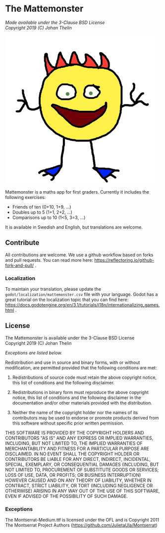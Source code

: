 # The Mattemonster

*Made available under the 3-Clause BSD License<br />
Copyright 2019 (C) Johan Thelin*

![](godot/images/logo-large.png?raw=true)

Mattemonster is a maths app for first graders. Currently it includes the following exercises:

- Friends of ten (0+10, 1+9, ...)
- Doubles up to 5 (1+1, 2+2, ...)
- Comparisons up to 10 (1<5, 3=3, ...)

It is available in Swedish and English, but translations are welcome. 

## Contribute

All contributions are welcome. We use a github workflow based on forks and pull requests. You can read more here: https://reflectoring.io/github-fork-and-pull/ .

### Localization

To maintain your translation, please update the `godot/localization/mattemonster.csv` file with your language. Godot has a great tutorial on the localization topic that you can find here: https://docs.godotengine.org/en/3.1/tutorials/i18n/internationalizing_games.html .

## License

The Mattemonster is available under the 3-Clause BSD License<br />
Copyright 2019 (C) Johan Thelin

*Exceptions are listed below.*

Redistribution and use in source and binary forms, with or without modification, are permitted provided that the following conditions are met:

1. Redistributions of source code must retain the above copyright notice, this list of conditions and the following disclaimer.

2. Redistributions in binary form must reproduce the above copyright notice, this list of conditions and the following disclaimer in the documentation and/or other materials provided with the distribution.

3. Neither the name of the copyright holder nor the names of its contributors may be used to endorse or promote products derived from this software without specific prior written permission.

THIS SOFTWARE IS PROVIDED BY THE COPYRIGHT HOLDERS AND CONTRIBUTORS "AS IS" AND ANY EXPRESS OR IMPLIED WARRANTIES, INCLUDING, BUT NOT LIMITED TO, THE IMPLIED WARRANTIES OF MERCHANTABILITY AND FITNESS FOR A PARTICULAR PURPOSE ARE DISCLAIMED. IN NO EVENT SHALL THE COPYRIGHT HOLDER OR CONTRIBUTORS BE LIABLE FOR ANY DIRECT, INDIRECT, INCIDENTAL, SPECIAL, EXEMPLARY, OR CONSEQUENTIAL DAMAGES (INCLUDING, BUT NOT LIMITED TO, PROCUREMENT OF SUBSTITUTE GOODS OR SERVICES; LOSS OF USE, DATA, OR PROFITS; OR BUSINESS INTERRUPTION) HOWEVER CAUSED AND ON ANY THEORY OF LIABILITY, WHETHER IN CONTRACT, STRICT LIABILITY, OR TORT (INCLUDING NEGLIGENCE OR OTHERWISE) ARISING IN ANY WAY OUT OF THE USE OF THIS SOFTWARE, EVEN IF ADVISED OF THE POSSIBILITY OF SUCH DAMAGE.


### Exceptions

The Montserrat-Medium.ttf is licensed under the OFL and is Copyright 2011 The Montserrat Project Authors (https://github.com/JulietaUla/Montserrat)
